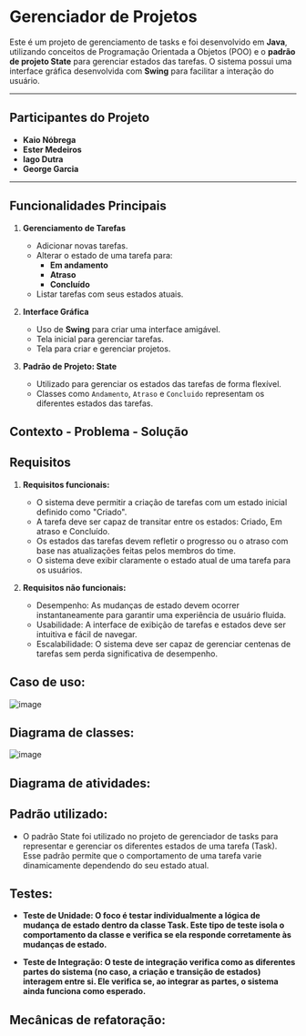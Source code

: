 # Gerenciador de Projetos

Este é um projeto de gerenciamento de tasks e foi desenvolvido em **Java**, utilizando conceitos de Programação Orientada a Objetos (POO) e o **padrão de projeto State** para gerenciar estados das tarefas. O sistema possui uma interface gráfica desenvolvida com **Swing** para facilitar a interação do usuário.

---

## Participantes do Projeto
- **Kaio Nóbrega**  
- **Ester Medeiros**  
- **Iago Dutra**  
- **George Garcia**  

---

## Funcionalidades Principais
1. **Gerenciamento de Tarefas**
   - Adicionar novas tarefas.
   - Alterar o estado de uma tarefa para:
     - **Em andamento**
     - **Atraso**
     - **Concluído**
   - Listar tarefas com seus estados atuais.

2. **Interface Gráfica**
   - Uso de **Swing** para criar uma interface amigável.
   - Tela inicial para gerenciar tarefas.
   - Tela para criar e gerenciar projetos.

3. **Padrão de Projeto: State**
   - Utilizado para gerenciar os estados das tarefas de forma flexível.
   - Classes como `Andamento`, `Atraso` e `Concluido` representam os diferentes estados das tarefas.

## Contexto - Problema - Solução

## Requisitos
1. **Requisitos funcionais:**
   - O sistema deve permitir a criação de tarefas com um estado inicial definido como "Criado".
   - A tarefa deve ser capaz de transitar entre os estados: Criado, Em atraso e Concluído.
   - Os estados das tarefas devem refletir o progresso ou o atraso com base nas atualizações feitas pelos membros do time.
   - O sistema deve exibir claramente o estado atual de uma tarefa para os usuários.
     
2. **Requisitos não funcionais:**
   - Desempenho: As mudanças de estado devem ocorrer instantaneamente para garantir uma experiência de usuário fluida.
   - Usabilidade: A interface de exibição de tarefas e estados deve ser intuitiva e fácil de navegar.
   - Escalabilidade: O sistema deve ser capaz de gerenciar centenas de tarefas sem perda significativa de desempenho.

## Caso de uso: 
![image](https://github.com/user-attachments/assets/653fb489-f85d-4387-98f3-ac0e4e4208ac)

## Diagrama de classes:
![image](https://github.com/user-attachments/assets/9caa66ff-31d8-42c0-9bff-45c46176a08f)

## Diagrama de atividades:

## Padrão utilizado: 
   - O padrão State foi utilizado no projeto de gerenciador de tasks para representar e gerenciar os diferentes estados de uma tarefa (Task). Esse padrão permite que o comportamento de uma tarefa varie dinamicamente dependendo do seu estado atual.

## Testes: 
   - **Teste de Unidade: O foco é testar individualmente a lógica de mudança de estado dentro da classe Task. Este tipo de teste isola o comportamento da classe e verifica se ela responde corretamente às mudanças de estado.**

   - **Teste de Integração: O teste de integração verifica como as diferentes partes do sistema (no caso, a criação e transição de estados) interagem entre si. Ele verifica se, ao integrar as partes, o sistema ainda funciona como esperado.**


## Mecânicas de refatoração:







